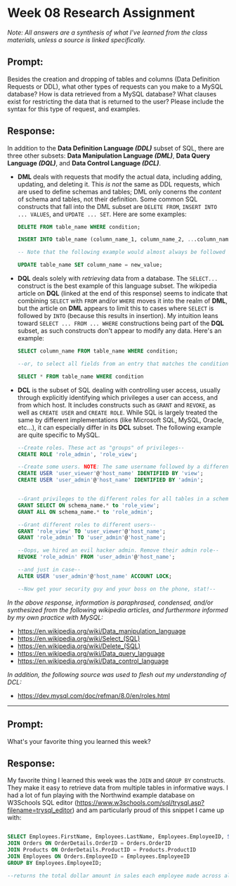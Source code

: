 # Week 08 Research Assignment 

*Note: All answers are a synthesis of what I've learned from the class materials, unless a source is linked specifically.*

## **Prompt:** 
Besides the creation and dropping of tables and columns (Data Definition Requests or DDL), what other types of requests can you make to a MySQL database?  How is data retrieved from a MySQL database?  What clauses exist for restricting the data that is returned to the user?  Please include the syntax for this type of request, and examples.  

## **Response:** 

In addition to the **Data Definition Language *(DDL)*** subset of SQL, there are three other subsets: **Data Manipulation Language *(DML)***, **Data Query Language *(DQL)***, and **Data Control Language *(DCL)***.

- **DML** deals with requests that modify the actual data, including adding, updating, and deleting it. This *is not* the same as DDL requests, which are used to define schemas and tables; DML only conerns the *content* of schema and tables, not their definition. Some common SQL constructs that fall into the DML subset are ```DELETE FROM```, ```INSERT INTO ... VALUES```, and ```UPDATE ... SET```. Here are some examples:
  
  ```SQL
  DELETE FROM table_name WHERE condition;
  
  INSERT INTO table_name (column_name_1, column_name_2, ...column_name_n) VALUES (column_value_1, column_value_2, ...column_value_n);
  
  -- Note that the following example would almost always be followed by a ...WHERE condition... construct to specify which rows are updated, unless one wants to set that column to a single value for all existing rows.--
  
  UPDATE table_name SET column_name = new_value;
  ```
  
- **DQL** deals solely with *retrieving* data from a database. The ```SELECT... ``` construct is the best example of this language subset. The wikipedia article on **DQL** (linked at the end of this response) seems to indicate that combining ```SELECT``` with ```FROM``` and/or ```WHERE``` moves it into the realm of **DML**, but the article on **DML** appears to limit this to cases where ```SELECT``` is followed by ```INTO``` (because this results in insertion). My intuition leans toward ```SELECT ... FROM ... WHERE``` constructions being part of the **DQL** subset, as such constructs don't appear to modify any data. Here's an example:

    ```SQL
    SELECT column_name FROM table_name WHERE condition;
    
    --or, to select all fields from an entry that matches the condition...--
    
    SELECT * FROM table_name WHERE condition
    ```

- **DCL** is the subset of SQL dealing with controlling user access, usually through explicitly identifying which privileges a user can access, and from which host. It includes constructs such as ```GRANT``` and ```REVOKE```, as well as ```CREATE USER``` and ```CREATE ROLE```. While SQL is largely treated the same by different implementations (like Microsoft SQL, MySQL, Oracle, etc...), it can especially differ in its **DCL** subset. The following example are quite specific to MySQL.

    ```SQL
    --Create roles. These act as "groups" of privileges--
    CREATE ROLE 'role_admin', 'role_view';
    
    --Create some users. NOTE: The same username followed by a different host would be creating different users than the ones below. Additionally, the example passwords suck as passwords--
    CREATE USER 'user_viewer'@'host_name' IDENTIFIED BY 'view';
    CREATE USER 'user_admin'@'host_name' IDENTIFIED BY 'admin';
    
    
    --Grant privileges to the different roles for all tables in a schema--
    GRANT SELECT ON schema_name.* to 'role_view';
    GRANT ALL ON schema_name.* to 'role_admin';
    
    --Grant different roles to different users--
    GRANT 'role_view' TO 'user_viewer'@'host_name';
    GRANT 'role_admin' TO 'user_admin'@'host_name';
    
    --Oops, we hired an evil hacker admin. Remove their admin role--
    REVOKE 'role_admin' FROM 'user_admin'@'host_name';
    
    --and just in case--
    ALTER USER 'user_admin'@'host_name' ACCOUNT LOCK;
    
    --Now get your security guy and your boss on the phone, stat!--
    
    ```

*In the above response, information is paraphrased, condensed, and/or synthesized from the following wikipedia articles, and furthermore informed by my own practice with MySQL:*

- https://en.wikipedia.org/wiki/Data_manipulation_language
- https://en.wikipedia.org/wiki/Select_(SQL)
- https://en.wikipedia.org/wiki/Delete_(SQL)
- https://en.wikipedia.org/wiki/Data_query_language
- https://en.wikipedia.org/wiki/Data_control_language
  
*In addition, the following source was used to flesh out my understanding of DCL:*

- https://dev.mysql.com/doc/refman/8.0/en/roles.html

---
  
## **Prompt:** 

What's your favorite thing you learned this week?

## **Response**:

My favorite thing I learned this week was the ```JOIN``` and ```GROUP BY``` constructs. They make it easy to retrieve data from multiple tables in informative ways. I had a lot of fun playing with the Northwind example database on W3Schools SQL editor (https://www.w3schools.com/sql/trysql.asp?filename=trysql_editor) and am particularly proud of this snippet I came up with:

```SQL

SELECT Employees.FirstName, Employees.LastName, Employees.EmployeeID, SUM(OrderDetails.Quantity * Products.Price) FROM OrderDetails
JOIN Orders ON OrderDetails.OrderID = Orders.OrderID
JOIN Products ON OrderDetails.ProductID = Products.ProductID
JOIN Employees ON Orders.EmployeeID = Employees.EmployeeID
GROUP BY Employees.EmployeeID;

--returns the total dollar amount in sales each employee made across all their orders. From there you could probably get their average dollar amount per order, etc...--

```

